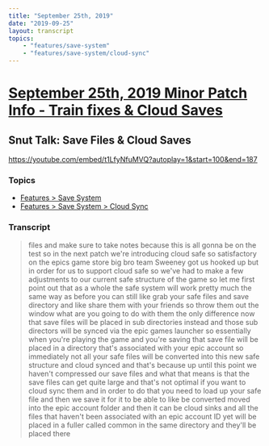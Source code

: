 ```yaml
---
title: "September 25th, 2019"
date: "2019-09-25"
layout: transcript
topics: 
    - "features/save-system"
    - "features/save-system/cloud-sync"
---
```

# [September 25th, 2019 Minor Patch Info - Train fixes & Cloud Saves](../2019-09-25.md)
## Snut Talk: Save Files & Cloud Saves
https://youtube.com/embed/t1LfyNfuMVQ?autoplay=1&start=100&end=187
### Topics
* [Features > Save System](../topics/features/save-system.md)
* [Features > Save System > Cloud Sync](../topics/features/save-system/cloud-sync.md)

### Transcript

> files and make sure to take notes
> because this is all gonna be on the test
> so in the next patch we're introducing
> cloud safe so satisfactory on the epics
> game store
> big bro team Sweeney got us hooked up
> but in order for us to support cloud
> safe so we've had to make a few
> adjustments to our current safe
> structure of the game so let me first
> point out that as a whole the safe
> system will work pretty much the same
> way as before you can still like grab
> your safe files and save directory and
> like share them with your friends so
> throw them out the window what are you
> going to do with them the only
> difference now
> that save files will be placed in sub
> directories instead and those sub
> directors will be synced via the epic
> games launcher so essentially when
> you're playing the game and you're
> saving that save file will be placed in
> a directory that's associated with your
> epic account so immediately not all your
> safe files will be converted into this
> new safe structure and cloud synced and
> that's because up until this point we
> haven't compressed our save files and
> what that means is that the save files
> can get quite large and that's not
> optimal if you want to cloud sync them
> and in order to do that you need to load
> up your safe file and then we save it
> for it to be able to like be converted
> moved into the epic account folder and
> then it can be cloud sinks and all the
> files that haven't been associated with
> an epic account ID yet will be placed in
> a fuller called common in the same
> directory and they'll be placed there
